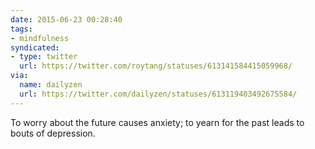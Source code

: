 ```yaml
---
date: 2015-06-23 00:28:40
tags:
- mindfulness
syndicated:
- type: twitter
  url: https://twitter.com/roytang/statuses/613141584415059968/
via:
  name: dailyzen
  url: https://twitter.com/dailyzen/statuses/613119403492675584/
---
```


To worry about the future causes anxiety; to yearn for the past leads to bouts of depression.